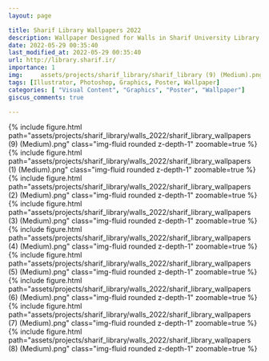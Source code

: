 ```yaml
---
layout: page

title: Sharif Library Wallpapers 2022
description: Wallpaper Designed for Walls in Sharif University Library
date: 2022-05-29 00:35:40
last_modified_at: 2022-05-29 00:35:40 
url: http://library.sharif.ir/
importance: 1
img:     assets/projects/sharif_library/sharif_library (9) (Medium).png
tags: [Illustrator, Photoshop, Graphics, Poster, Wallpaper]
categories: [ "Visual Content", "Graphics", "Poster", "Wallpaper"]
giscus_comments: true

---
```



<div class="row mt-3">
    <div class="col-sm mt-3 mt-md-0">
        {% include figure.html path="assets/projects/sharif_library/walls_2022/sharif_library_wallpapers (9) (Medium).png" class="img-fluid rounded z-depth-1" zoomable=true %}
    </div>

</div>

<div class="row mt-3">
    <div class="col-sm mt-3 mt-md-0">
        {% include figure.html path="assets/projects/sharif_library/walls_2022/sharif_library_wallpapers (1) (Medium).png" class="img-fluid rounded z-depth-1" zoomable=true %}
    </div>
    <div class="col-sm mt-3 mt-md-0">
        {% include figure.html path="assets/projects/sharif_library/walls_2022/sharif_library_wallpapers (2) (Medium).png" class="img-fluid rounded z-depth-1" zoomable=true %}
    </div> 
    <div class="col-sm mt-3 mt-md-0">
        {% include figure.html path="assets/projects/sharif_library/walls_2022/sharif_library_wallpapers (3) (Medium).png" class="img-fluid rounded z-depth-1" zoomable=true %}
    </div>
        <div class="col-sm mt-3 mt-md-0">
        {% include figure.html path="assets/projects/sharif_library/walls_2022/sharif_library_wallpapers (4) (Medium).png" class="img-fluid rounded z-depth-1" zoomable=true %}
    </div>
      
</div>

<div class="row mt-3">
    <div class="col-sm mt-3 mt-md-0">
        {% include figure.html path="assets/projects/sharif_library/walls_2022/sharif_library_wallpapers (5) (Medium).png" class="img-fluid rounded z-depth-1" zoomable=true %}
    </div>
    <div class="col-sm mt-3 mt-md-0">
        {% include figure.html path="assets/projects/sharif_library/walls_2022/sharif_library_wallpapers (6) (Medium).png" class="img-fluid rounded z-depth-1" zoomable=true %}
    </div> 
    <div class="col-sm mt-3 mt-md-0">
        {% include figure.html path="assets/projects/sharif_library/walls_2022/sharif_library_wallpapers (7) (Medium).png" class="img-fluid rounded z-depth-1" zoomable=true %}
    </div>
        <div class="col-sm mt-3 mt-md-0">
        {% include figure.html path="assets/projects/sharif_library/walls_2022/sharif_library_wallpapers (8) (Medium).png" class="img-fluid rounded z-depth-1" zoomable=true %}
    </div>
    
    
</div>


